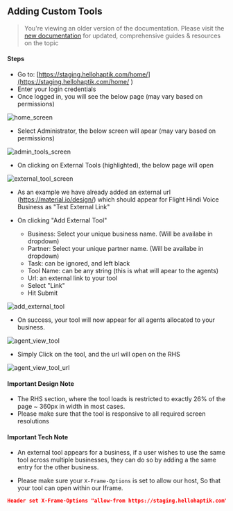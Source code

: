 ## Adding Custom Tools

> You're viewing an older version of the documentation. Please visit the [new documentation](https://docs.haptik.ai/) for updated, comprehensive guides & resources on the topic

#### Steps


* Go to: [https://staging.hellohaptik.com/home/](https://staging.hellohaptik.com/home/ )
* Enter your login credentials
* Once logged in, you will see the below page (may vary based on permissions)

![home_screen](home_screen.png)

* Select Administrator, the below screen will apear (may vary based on permissions)

![admin_tools_screen](admin_tools_screen.png)

* On clicking on External Tools (highlighted), the below page will open

![external_tool_screen](external_tool_screen.png)

* As an example we have already added an external url (https://material.io/design/)
which should appear for Flight Hindi Voice Business as "Test External Link"

* On clicking "Add External Tool"
	- Business: Select your unique business name. (Will be availabe in dropdown)
	- Partner: Select your unique partner name. (Will be availabe in dropdown)
	- Task: can be ignored, and left black
	- Tool Name: can be any string (this is what will apear to the agents)
	- Url: an external link to your tool
	- Select "Link"
	- Hit Submit

![add_external_tool](add_external_tool.png)

* On success, your tool will now appear for all agents allocated to your business.

![agent_view_tool](agent_view_tool.png)

* Simply Click on the tool, and the url will open on the RHS

![agent_view_tool_url](agent_view_tool_url.png)


#### Important Design Note

* The RHS section, where the tool loads is restricted to exactly 26% of the page ~ 360px in width in most cases.
* Please make sure that the tool is responsive to all required screen resolutions


#### Important Tech Note

* An external tool appears for a business, if a user wishes to use the same tool across multiple businesses, they can do so by adding a the same entry for the other business.

* Please make sure your `X-Frame-Options` is set to allow our host, So that your tool can open within our Iframe.


```json
Header set X-Frame-Options "allow-from https://staging.hellohaptik.com"
```

